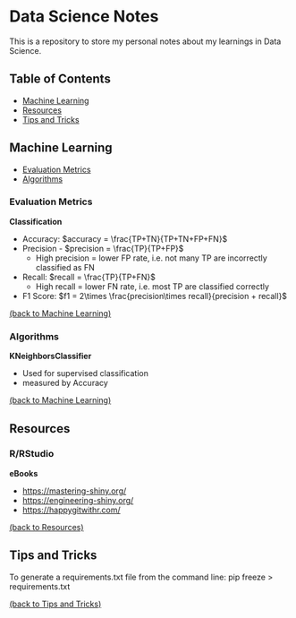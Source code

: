 # Data Science Notes

This is a repository to store my personal notes about my learnings in Data Science.

## Table of Contents
- [Machine Learning](#machine-learning)
- [Resources](#resources)
- [Tips and Tricks](#tips-and-tricks)

## Machine Learning
- [Evaluation Metrics](#evaluation-metrics)
- [Algorithms](#algorithms)

### Evaluation Metrics

**Classification**
- Accuracy: $accuracy = \frac{TP+TN}{TP+TN+FP+FN}$
- Precision - $precision = \frac{TP}{TP+FP}$
  - High precision = lower FP rate, i.e. not many TP are incorrectly classified as FN
- Recall: $recall = \frac{TP}{TP+FN}$
  - High recall = lower FN rate, i.e. most TP are classified correctly
- F1 Score: $f1 = 2\times \frac{precision\times recall}{precision + recall}$

[(back to Machine Learning)](#machine-learning)

### Algorithms

**KNeighborsClassifier**
- Used for supervised classification
- measured by Accuracy
  
[(back to Machine Learning)](#machine-learning)

## Resources

### R/RStudio

**eBooks**
- https://mastering-shiny.org/
- https://engineering-shiny.org/
- https://happygitwithr.com/

[(back to Resources)](#resources)

## Tips and Tricks
To generate a requirements.txt file from the command line: pip freeze > requirements.txt

[(back to Tips and Tricks)](#tips-and-tricks)
